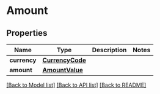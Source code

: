 # Amount

## Properties
Name | Type | Description | Notes
------------ | ------------- | ------------- | -------------
**currency** | [**CurrencyCode**](CurrencyCode.md) |  | 
**amount** | [**AmountValue**](AmountValue.md) |  | 

[[Back to Model list]](../README.md#documentation-for-models) [[Back to API list]](../README.md#documentation-for-api-endpoints) [[Back to README]](../README.md)

